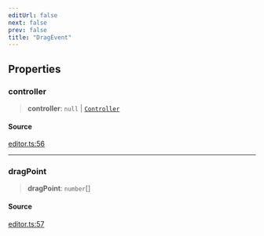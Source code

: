 ```yaml
---
editUrl: false
next: false
prev: false
title: "DragEvent"
---
```


## Properties

### controller

> **controller**: `null` \| [`Controller`](/api-core/classes/controller/)

#### Source

[editor.ts:56](https://github.com/dgmjs/dgmjs/blob/main/packages/core/src/editor.ts#L56)

***

### dragPoint

> **dragPoint**: `number`[]

#### Source

[editor.ts:57](https://github.com/dgmjs/dgmjs/blob/main/packages/core/src/editor.ts#L57)
